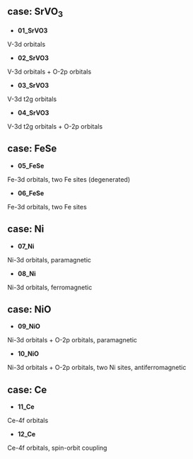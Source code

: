 ## case: SrVO<sub>3</sub>

* **01_SrVO3**

V-3d orbitals

* **02_SrVO3**

V-3d orbitals + O-2p orbitals 

* **03_SrVO3**

V-3d t2g orbitals

* **04_SrVO3**

V-3d t2g orbitals + O-2p orbitals

## case: FeSe

* **05_FeSe**

Fe-3d orbitals, two Fe sites (degenerated)

* **06_FeSe**

Fe-3d orbitals, two Fe sites

## case: Ni

* **07_Ni**

Ni-3d orbitals, paramagnetic

* **08_Ni**

Ni-3d orbitals, ferromagnetic

## case: NiO

* **09_NiO**

Ni-3d orbitals + O-2p orbitals, paramagnetic

* **10_NiO**

Ni-3d orbitals + O-2p orbitals, two Ni sites, antiferromagnetic

## case: Ce

* **11_Ce**

Ce-4f orbitals

* **12_Ce**

Ce-4f orbitals, spin-orbit coupling
